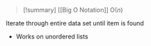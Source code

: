 >[!summary] [[Big O Notation]]
>O($n$)

Iterate through entire data set until item is found
- Works on unordered lists